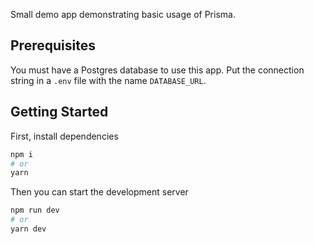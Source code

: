 Small demo app demonstrating basic usage of Prisma.

## Prerequisites

You must have a Postgres database to use this app. Put the connection string in a `.env` file with the name `DATABASE_URL`.

## Getting Started

First, install dependencies

```bash
npm i
# or
yarn
```

Then you can start the development server

```bash
npm run dev
# or
yarn dev
```
